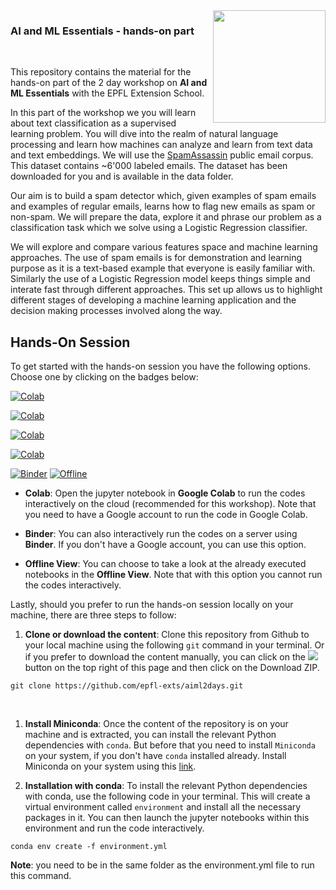 <img src="static/Logo-FCUE-2019-cmjn.png" width="180px" align="right">


### AI and ML Essentials - hands-on part

&nbsp;
&nbsp;

This repository contains the material for the hands-on part of the 2 day workshop on **AI and ML Essentials** with the EPFL Extension School.


In this part of the workshop we you will learn about text classification as a supervised learning problem. You will dive into the realm of natural language processing and learn how machines can analyze and learn from text data and text embeddings. 
We will use the [SpamAssassin](https://spamassassin.apache.org/) public email corpus. This dataset contains ~6'000 labeled emails. The dataset has been downloaded for you and is available in the data folder. 

Our aim is to build a spam detector which, given examples of spam emails and examples of regular emails, learns how to flag new emails as spam or non-spam. We will prepare the data, explore it and phrase our problem as a classification task which we solve using a Logistic Regression classifier. 

We will explore and compare various features space and machine learning approaches. The use of spam emails is for demonstration and learning purpose as it is a text-based example that everyone is easily familiar with. Similarly the use of a Logistic Regression model keeps things simple and interate fast through different approaches. This set up allows us to highlight different stages of developing a machine learning application and the decision making processes involved along the way.

## Hands-On Session

To get started with the hands-on session you have the following options. Choose one by clicking on the badges below:


[![Colab](https://colab.research.google.com/assets/colab-badge.svg)](https://colab.research.google.com/github/epfl-exts/EPFL_EMBA/blob/main/notebooks/colab_practice.ipynb) 

[![Colab](https://colab.research.google.com/assets/colab-badge.svg)](https://colab.research.google.com/github/epfl-exts/EPFL_EMBA/blob/main/notebooks/data_preparation.ipynb) 

[![Colab](https://colab.research.google.com/assets/colab-badge.svg)](https://colab.research.google.com/github/epfl-exts/EPFL_EMBA/blob/main/notebooks/EDA.ipynb) 

[![Colab](https://colab.research.google.com/assets/colab-badge.svg)](https://colab.research.google.com/github/epfl-exts/EPFL_EMBA/blob/main/notebooks/supervised_learning.ipynb) 







[![Binder](https://mybinder.org/badge_logo.svg)](https://mybinder.org/v2/gh/epfl-exts/EPFL_EMBA/main)
[![Offline](https://img.shields.io/badge/Offline_View-Open-Blue.svg)](https://github.com/epfl-exts/EPFL_EMBA/blob/main/static)

- **Colab**: Open the jupyter notebook in **Google Colab** to run the codes interactively on the cloud (recommended for this workshop). Note that you need to have a Google account to run the code in Google Colab.

- **Binder**: You can also interactively run the codes on a server using **Binder**. If you don't have a Google account, you can use this option. 

- **Offline View**: You can choose to take a look at the already executed notebooks in the **Offline View**. Note that with this option you cannot run the codes interactively.


Lastly, should you prefer to run the hands-on session locally on your machine, there are three steps to follow:

1. **Clone or download the content**: Clone this repository from Github to your local machine using the following `git` command in your terminal. Or if you prefer to download the content manually, you can click on the ![](https://placehold.co/60x25/green/white?text=<>+Code) button on the top right of this page and then click on the Download ZIP.
```
git clone https://github.com/epfl-exts/aiml2days.git
```
<br>

1. **Install Miniconda**: Once the content of the repository is on your machine and is extracted, you can install the relevant Python dependencies with `conda`. But before that you need to install `Miniconda` on your system, if you don't have `conda` installed already. Install Miniconda on your system using this [link](https://docs.conda.io/en/latest/miniconda.html).

2. **Installation with conda**: To install the relevant Python dependencies with conda, use the following code in your terminal. This will create a virtual environment called `environment` and install all the necessary packages in it. You can then launch the jupyter notebooks within this environment and run the code interactively.

```
conda env create -f environment.yml
```

**Note**: you need to be in the same folder as the environment.yml file to run this command.